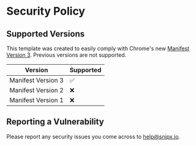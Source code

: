 # Security Policy

## Supported Versions

This template was created to easily comply with Chrome's new [Manifest Version 3](https://developer.chrome.com/docs/extensions/mv3/intro/). Previous versions are not supported.

| Version            | Supported          |
| ------------------ | ------------------ |
| Manifest Version 3 | :white_check_mark: |
| Manifest Version 2 | :x:                |
| Manifest Version 1 | :x:                |

## Reporting a Vulnerability

Please report any security issues you come across to help@snipx.io.
